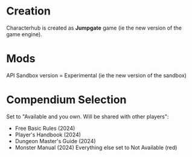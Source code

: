 # Creation
Characterhub is created as **Jumpgate** game (ie the new version of the game engine).

# Mods
API Sandbox version = Experimental (ie the new version of the sandbox)

# Compendium Selection
Set to "Available and you own. Will be shared with other players":
- Free Basic Rules (2024)
- Player's Handbook (2024)
- Dungeon Master's Guide (2024)
- Monster Manual (2024)
Everything else set to Not Available (red)
